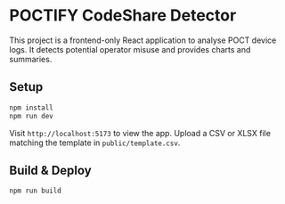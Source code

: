 # POCTIFY CodeShare Detector

This project is a frontend-only React application to analyse POCT device logs.
It detects potential operator misuse and provides charts and summaries.

## Setup

```bash
npm install
npm run dev
```

Visit `http://localhost:5173` to view the app. Upload a CSV or XLSX file
matching the template in `public/template.csv`.

## Build & Deploy

```bash
npm run build
```

